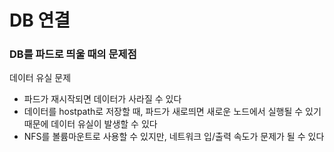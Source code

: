 # DB 연결
### DB를 파드로 띄울 때의 문제점
데이터 유실 문제
- 파드가 재시작되면 데이터가 사라질 수 있다
- 데이터를 hostpath로 저장할 때, 파드가 새로띄면 새로운 노드에서 실행될 수 있기 때문에 데이터 유실이 발생할 수 있다
- NFS를 볼륨마운트로 사용할 수 있지만, 네트워크 입/출력 속도가 문제가 될 수 있다

### 